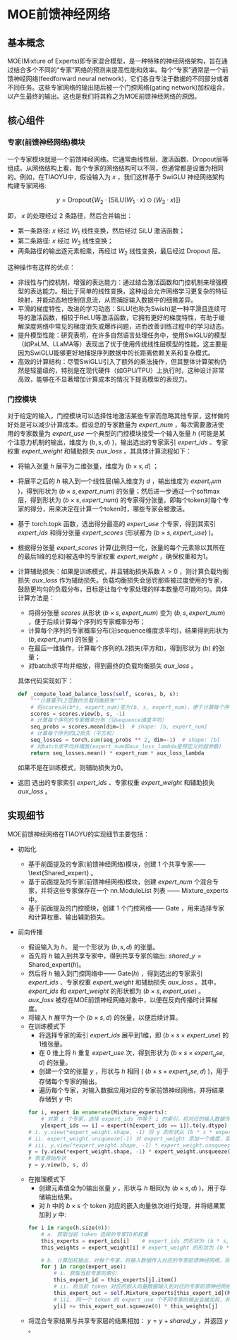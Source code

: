 # MOE前馈神经网络

## 基本概念

MOE(Mixture of Experts)即专家混合模型，是一种特殊的神经网络架构，旨在通过结合多个不同的“专家”网络的预测来提高性能和效率。每个“专家”通常是一个前馈神经网络(feedforward neural network)，它们各自专注于数据的不同部分或者不同任务。这些专家网络的输出随后被一个门控网络(gating network)加权组合，以产生最终的输出。这也是我们将其称之为MOE前馈神经网络的原因。

## 核心组件

### 专家(前馈神经网络)模块

一个专家模块就是一个前馈神经网络。它通常由线性层、激活函数、Dropout层等组成。从网络结构上看，每个专家的网络结构可以不同，但通常都是设置为相同的。例如，在TIAOYU中，假设输入为 $x$ ，我们这样基于 SwiGLU 神经网络架构构建专家网络:
 
$$y = \text{Dropout}\{W_{2} \cdot [\text{SiLU}(W_1 \cdot x) \odot (W_3 \cdot x)] \}$$

即， $x$ 的处理经过 2 条路径，然后合并输出：

 - 第一条路径: $x$ 经过 $W_1$ 线性变换，然后经过 $\text{SiLU}$ 激活函数；
 - 第二条路径: $x$ 经过 $W_3$ 线性变换；
 - 两条路径的输出逐元素相乘，再经过 $W_2$ 线性变换，最后经过 $\text{Dropout}$ 层。

这种操作有这样的优点：

 - 非线性与门控机制，增强的表达能力：通过结合激活函数和门控机制来增强模型的表达能力。相比于简单的线性变换，这种组合允许网络学习更复杂的特征映射，并能动态地控制信息流，从而捕捉输入数据中的细微差异。
 - 平滑的梯度特性，改进的学习动态：SiLU(也称为Swish)是一种平滑且连续可导的激活函数，相较于ReLU等激活函数，它拥有更好的梯度特性，有助于缓解深度网络中常见的梯度消失或爆炸问题，进而改善训练过程中的学习动态。
 - 提升模型性能：研究表明，在许多自然语言处理任务中，使用SwiGLU的模型（如PaLM、LLaMA等）表现出了优于使用传统线性层模型的性能。这主要是因为SwiGLU能够更好地捕捉序列数据中的长距离依赖关系和复杂模式。
 - 高效的计算结构：尽管SwiGLU引入了额外的乘法操作，但其整体计算架构仍然是轻量级的，特别是在现代硬件（如GPU/TPU）上执行时，这种设计非常高效，能够在不显著增加计算成本的情况下提高模型的表现力。

### 门控模块

对于给定的输入，门控模块可以选择性地激活某些专家而忽略其他专家，这样做的好处是可以减少计算成本。假设总的专家数量为 $expert\_num$ ，每次需要激活使用的专家数量为 $expert\_use$ 一个典型的门控模块接受一个输入张量 $h$ (可能是某个注意力机制的输出，维度为 $(b, s, d)$ )，输出选出的专家索引 $expert\_ids$ 、专家权重 $expert\_weight$ 和辅助损失 $aux\_loss$ 。其具体计算流程如下：

 - 将输入张量 $h$ 展平为二维张量，维度为 $(b \times s, d)$ ；
 - 将展平之后的 $h$ 输入到一个线性层(输入维度为 $d$ ，输出维度为 $expert_num$ )，得到形状为 $(b \times s, expert\_num)$ 的张量；然后进一步通过一个softmax层，得到形状为 $(b \times s, expert\_num)$ 的专家得分张量。即每个token对每个专家的得分，用来决定在计算一个token时，哪些专家会被激活。
 - 基于 torch.topk 函数，选出得分最高的 $expert\_use$ 个专家，得到其索引 $expert\_ids$ 和得分张量 $expert\_scores$ (形状都为 $(b \times s, expert\_use)$ )。
 - 根据得分张量 $expert\_scores$ 计算(比例归一化，张量的每个元素除以其所在的最后1维的总和)被选中的专家权重 $expert\_weight$ ，确保权重和为1。
 - 计算辅助损失：如果是训练模式，并且辅助损失系数 $\lambda > 0$ ，则计算负载均衡损失 $aux\_loss$ 作为辅助损失。负载均衡损失会惩罚那些被过度使用的专家，鼓励更均匀的负载分布，目标是让每个专家处理的样本数量尽可能均匀。具体计算方法是：
    - 将得分张量 $scores$ 从形状 $(b \times s, expert\_num)$ 变为 $(b, s, expert\_num)$ ，便于后续计算每个序列的专家概率分布；
    - 计算每个序列的专家概率分布(沿sequence维度求平均)，结果得到形状为 $(b, expert\_num)$ 的张量；
    - 在最后一维操作，计算每个序列的L2损失(平方和)，得到形状为 $(b)$ 的张量；
    - 对batch求平均并缩放，得到最终的负载均衡损失 $aux\_loss$ 。
    
    具体代码实现如下：

    ```python
    def _compute_load_balance_loss(self, scores, b, s):
        """计算基于L2范数的负载均衡损失"""
        # 将scores从(b*s, expert_num)变为(b, s, expert_num)，便于计算每个序列的损失
        scores = scores.view(b, s, -1)
        # 计算每个序列的专家概率分布（沿sequence维度平均）
        seq_probs = scores.mean(dim=1)  # shape: [b, expert_num]
        # 计算每个序列的L2损失（平方和）
        seq_losses = torch.sum(seq_probs ** 2, dim=-1)  # shape: [b]
        # 对batch求平均并缩放(expert_num和aux_loss_lambda是预定义的超参数)
        return seq_losses.mean() * expert_num * aux_loss_lambda
    ```
    如果不是在训练模式，则辅助损失为0。
    
 - 返回 选出的专家索引 $expert\_ids$ 、专家权重 $expert\_weight$ 和辅助损失 $aux\_loss$ 。

 ## 实现细节

 MOE前馈神经网络在TIAOYU的实现细节主要包括：

 - 初始化
    - 基于前面提及的专家(前馈神经网络)模块，创建 1 个共享专家—— \text{Shared\_expert} 。
    - 基于前面提及的专家(前馈神经网络)模块，创建 $expert\_num$ 个混合专家，并将这些专家保存在一个 nn.ModuleList 列表 —— $\text{Mixture\_experts}$ 中。
    - 基于前面提及的门控模块，创建 1 个门控网络—— $\text{Gate}$ ，用来选择专家和计算权重、输出辅助损失。

- 前向传播
    - 假设输入为 $h$， 是一个形状为 $(b, s, d)$ 的张量。
    - 首先将 $h$ 输入到共享专家中，得到共享专家的输出: $shared\_y = \text{Shared\_expert}(h)$。
    - 然后将 $h$ 输入到门控网络中—— $\text{Gate}(h)$ ，得到选出的专家索引 $expert\_ids$ 、专家权重 $expert\_weight$ 和辅助损失 $aux\_loss$ 。其中， $expert\_ids$ 和 $expert\_weight$ 的形状都为 $(b \times s, expert\_use)$ 。 $aux\_loss$ 被存在MOE前馈神经网络对象中，以便在反向传播时计算梯度。
    - 将输入 $h$ 展平为一个 $(b \times s, d)$ 的张量，以便后续计算。
    - 在训练模式下
        - 将选择专家的索引 $expert\_ids$ 展平到1维，即 $(b \times s \times expert\_use)$ 的1维张量。
        - 在 0 维上将 $h$ 重复 $expert\_use$ 次，得到形状为 $(b \times s \times expert_use, d)$ 的张量。
        - 创建一个空的张量 $y$ ，形状与 $h$ 相同 ( $(b \times s \times expert_use, d)$ )，用于存储每个专家的输出。
        - 遍历每个专家，对输入数据应用对应的专家前馈神经网络，并将结果存储到 $y$ 中:
        ```python
        for i, expert in enumerate(Mixture_experts):
            # 对第 i 个专家，选择 expert_ids 中等于 i 的索引，将对应的输入数据传入专家前馈神经网络，将结果存储到 y 中
            y[expert_ids == i] = expert(h[expert_ids == i]).to(y.dtype)  # 确保类型一致
        # i. y.view(*expert_weight.shape, -1) 将 y 的形状从 (b * s * expert_use, d) 变形为 (b * s, expert_use, d)
        # ii. expert_weight.unsqueeze(-1) 对 expert_weight 添加一个维度，变形为 (b * s, expert_use, 1)
        # iii. y.view(*expert_weight.shape, -1) * expert_weight.unsqueeze(-1) 进行乘法操作，将每个专家的输出乘以对应的权重，并在专家维度上进行加权求和，得到的输出形状为 (b * s, d)
        y = (y.view(*expert_weight.shape, -1) * expert_weight.unsqueeze(-1)).sum(dim=1)
        # 恢复原始形状
        y = y.view(b, s, d)
        ```
    - 在推理模式下
        - 创建元素值全为0输出张量 $y$ ，形状与 $h$ 相同(为 $(b \times s, d)$ )，用于存储输出结果。
        - 对 $h$ 中的 $b \times s$ 个 token 对应的嵌入向量依次进行处理，并将结果累加到 $y$ 中:
        ```python
        for i in range(h.size(0)):
            # a. 获取当前 token 选择的专家ID和权重
            this_experts = expert_ids[i]    # expert_ids 的形状为 (b * s, expert_use)，this_experts 的形状为 (1, expert_use)
            this_weights = expert_weight[i] # expert_weight 的形状为 (b * s, expert_use)，this_weights 的形状为 (1, expert_use)

            # b. 计算加权输出，对每个专家，将输入数据传入对应的专家前馈神经网络，将结果乘以对应的权重，并在专家维度上进行加权求和
            for j in range(expert_use):
                # i. 获取当前专家的索引
                this_expert_id = this_experts[j].item()
                # ii. 将当前 token 对应的嵌入向量数据输入到对应的专家前馈神经网络中，得到专家的输出，维度为 (1, d)，循环 b * s * expert_use 次，共得到 b * s * expert_use个输出
                this_expert_out = self.Mixture_experts[this_expert_id](h[i].unsqueeze(0))
                # iii. 同一个 token 的 expert_use 个不同专家的输出会被加权，并累加到 y 中，结果维度为 (b * s, d)。 
                y[i] += this_expert_out.squeeze(0) * this_weights[j]
        ```
    - 将混合专家结果与共享专家层的结果相加： $y = y + shared\_y$ ，并返回 $y$ 。
        






